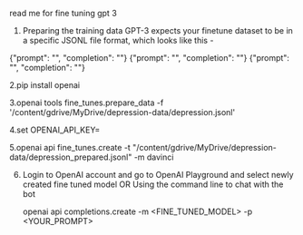 read me for fine tuning gpt 3

1. Preparing the training data
GPT-3 expects your finetune dataset to be in a specific JSONL file format, which looks like this -

{"prompt": "<prompt text>", "completion": "<ideal generated text>"}
{"prompt": "<prompt text>", "completion": "<ideal generated text>"}
{"prompt": "<prompt text>", "completion": "<ideal generated text>"}


2.pip install openai

3.openai tools fine_tunes.prepare_data -f '/content/gdrive/MyDrive/depression-data/depression.jsonl'

4.set OPENAI_API_KEY=<YOUR-API-KEY>

5.openai api fine_tunes.create -t "/content/gdrive/MyDrive/depression-data/depression_prepared.jsonl" -m davinci

6. Login to OpenAI account and go to OpenAI Playground and select newly created fine tuned model
   OR
   Using the command line to chat with the bot
   
   openai api completions.create -m <FINE_TUNED_MODEL> -p <YOUR_PROMPT>
